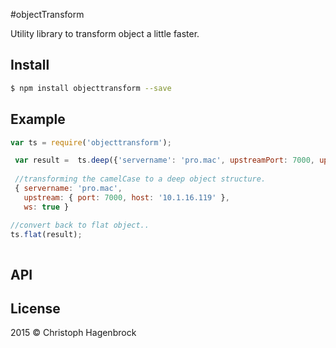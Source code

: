 #objectTransform

Utility library to transform object a little faster. 

## Install

```sh
$ npm install objecttransform --save 
```


## Example
```js
var ts = require('objecttransform');

 var result =  ts.deep({'servername': 'pro.mac', upstreamPort: 7000, upstreamHost: '10.1.16.119', ws: true});
 
 //transforming the camelCase to a deep object structure.
 { servername: 'pro.mac',
   upstream: { port: 7000, host: '10.1.16.119' },
   ws: true }

//convert back to flat object..
ts.flat(result);
 
```

## API


## License
2015 © Christoph Hagenbrock 

